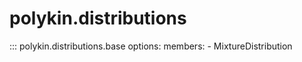 # polykin.distributions

::: polykin.distributions.base
    options:
        members:
            - MixtureDistribution

